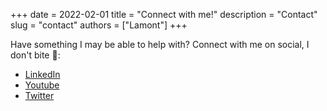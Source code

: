 +++
date = 2022-02-01
title = "Connect with me!"
description = "Contact"
slug = "contact"
authors = ["Lamont"]
+++

Have something I may be able to help with? Connect with me on social, I don't bite 🙂:

- [LinkedIn](https://linkedin.com/in/lamontchan)
- [Youtube](https://www.youtube.com/channel/UC2bHfaSkEfCSXvIiv77zQ_Q)
- [Twitter](https://twitter.com/lamontkwc)
